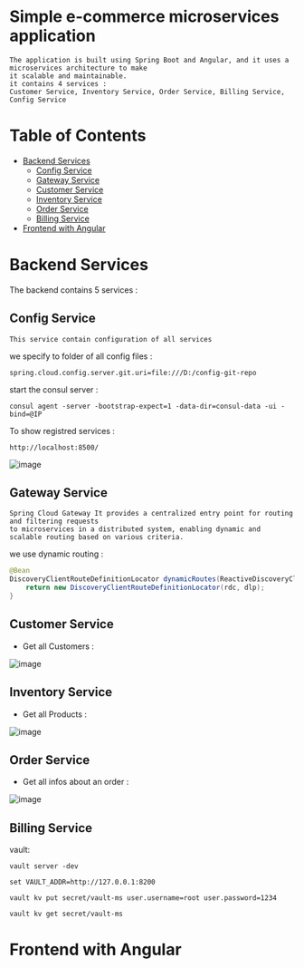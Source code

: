 # Simple e-commerce microservices application

```
The application is built using Spring Boot and Angular, and it uses a microservices architecture to make
it scalable and maintainable.
it contains 4 services :
Customer Service, Inventory Service, Order Service, Billing Service, Config Service
```

# Table of Contents
- [Backend Services](#backend-services)
    - [Config Service](#config-service)
    - [Gateway Service](#gateway-service)
    - [Customer Service](#customer-service)
    - [Inventory Service](#inventory-service)
    - [Order Service](#order-service)
    - [Billing Service](#billing-service)
- [Frontend with Angular](#frontend-with-angular)

# Backend Services

The backend contains 5 services :

## Config Service
`This service contain configuration of all services`

we specify to folder of all config files :

`spring.cloud.config.server.git.uri=file:///D:/config-git-repo`

start the consul server :

`consul agent -server -bootstrap-expect=1 -data-dir=consul-data -ui -bind=@IP`

To show registred services :

`http://localhost:8500/`

![image](https://github.com/el-moudni-hicham/e-commerce-app-simple/assets/85403056/362f0182-ed31-4478-9f87-71efb2d8e5f4)

## Gateway Service

````
Spring Cloud Gateway It provides a centralized entry point for routing and filtering requests
to microservices in a distributed system, enabling dynamic and scalable routing based on various criteria.
````
we use dynamic routing :

```java
@Bean
DiscoveryClientRouteDefinitionLocator dynamicRoutes(ReactiveDiscoveryClient rdc, DiscoveryLocatorProperties dlp){
    return new DiscoveryClientRouteDefinitionLocator(rdc, dlp);
}
```

## Customer Service

* Get all Customers :

![image](https://github.com/el-moudni-hicham/e-commerce-app-simple/assets/85403056/800c75ab-ecdd-484e-86a3-dc196e571330)

## Inventory Service

* Get all Products :

![image](https://github.com/el-moudni-hicham/e-commerce-app-simple/assets/85403056/7b234ff0-eee8-4fff-9b6e-241f835f8c8f)

## Order Service

* Get all infos about an order :

![image](https://github.com/el-moudni-hicham/e-commerce-app-simple/assets/85403056/71e9f90d-9a66-4767-9c67-a1efe72e7e48)

## Billing Service

vault:

`vault server -dev`

`set VAULT_ADDR=http://127.0.0.1:8200`

`vault kv put secret/vault-ms user.username=root user.password=1234`

`vault kv get secret/vault-ms`


# Frontend with Angular


